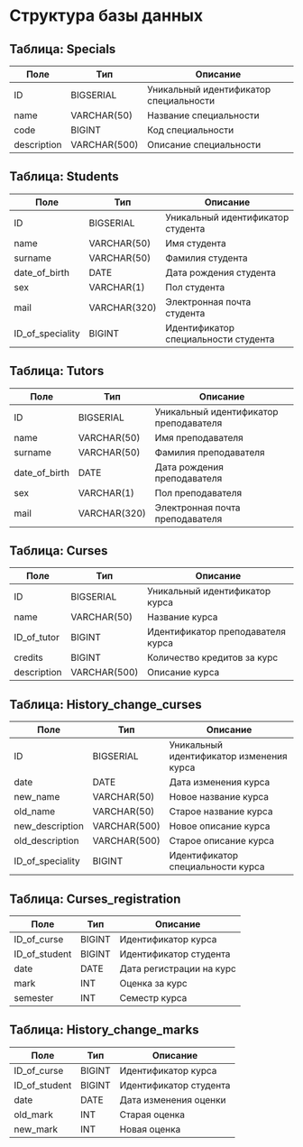 # Структура базы данных

## Таблица: Specials

| Поле | Тип | Описание |
| --- | --- | --- |
| ID | BIGSERIAL | Уникальный идентификатор специальности |
| name | VARCHAR(50) | Название специальности |
| code | BIGINT | Код специальности |
| description | VARCHAR(500) | Описание специальности |

## Таблица: Students

| Поле | Тип | Описание |
| --- | --- | --- |
| ID | BIGSERIAL | Уникальный идентификатор студента |
| name | VARCHAR(50) | Имя студента |
| surname | VARCHAR(50) | Фамилия студента |
| date_of_birth | DATE | Дата рождения студента |
| sex | VARCHAR(1) | Пол студента |
| mail | VARCHAR(320) | Электронная почта студента |
| ID_of_speciality | BIGINT | Идентификатор специальности студента |

## Таблица: Tutors

| Поле | Тип | Описание |
| --- | --- | --- |
| ID | BIGSERIAL | Уникальный идентификатор преподавателя |
| name | VARCHAR(50) | Имя преподавателя |
| surname | VARCHAR(50) | Фамилия преподавателя |
| date_of_birth | DATE | Дата рождения преподавателя |
| sex | VARCHAR(1) | Пол преподавателя |
| mail | VARCHAR(320) | Электронная почта преподавателя |

## Таблица: Curses

| Поле | Тип | Описание |
| --- | --- | --- |
| ID | BIGSERIAL | Уникальный идентификатор курса |
| name | VARCHAR(50) | Название курса |
| ID_of_tutor | BIGINT | Идентификатор преподавателя курса |
| credits | BIGINT | Количество кредитов за курс |
| description | VARCHAR(500) | Описание курса |

## Таблица: History_change_curses

| Поле | Тип | Описание |
| --- | --- | --- |
| ID | BIGSERIAL | Уникальный идентификатор изменения курса |
| date | DATE | Дата изменения курса |
| new_name | VARCHAR(50) | Новое название курса |
| old_name | VARCHAR(50) | Старое название курса |
| new_description | VARCHAR(500) | Новое описание курса |
| old_description | VARCHAR(500) | Старое описание курса |
| ID_of_speciality | BIGINT | Идентификатор специальности курса |

## Таблица: Curses_registration

| Поле | Тип | Описание |
| --- | --- | --- |
| ID_of_curse | BIGINT | Идентификатор курса |
| ID_of_student | BIGINT | Идентификатор студента |
| date | DATE | Дата регистрации на курс |
| mark | INT | Оценка за курс |
| semester | INT | Семестр курса |

## Таблица: History_change_marks

| Поле | Тип | Описание |
| --- | --- | --- |
| ID_of_curse | BIGINT | Идентификатор курса |
| ID_of_student | BIGINT | Идентификатор студента |
| date | DATE | Дата изменения оценки |
| old_mark | INT | Старая оценка |
| new_mark | INT | Новая оценка |
